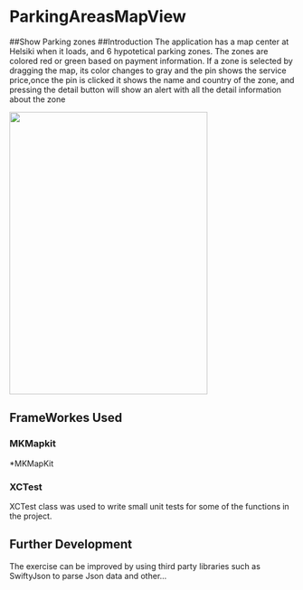 # ParkingAreasMapView
##Show Parking zones
##Introduction
The application has a map center at Helsiki when it loads, and 6 hypotetical parking zones. The zones are colored red or green based
on payment information. If a zone is selected by dragging the map, its color changes to gray and the pin shows the service price,once the
pin is clicked it shows the name and country of the zone, and pressing the detail button will show an alert with all the detail information about the zone

<img src="http://hanabelete.com/mapImg.jpg" width="350" height="500">

## FrameWorkes Used

### MKMapkit
 *MKMapKit
 
 
 ### XCTest

XCTest class was used to write small unit tests for some of the functions in the project.

## Further Development

The exercise can be improved by using third party libraries such as SwiftyJson to parse Json data and other...
